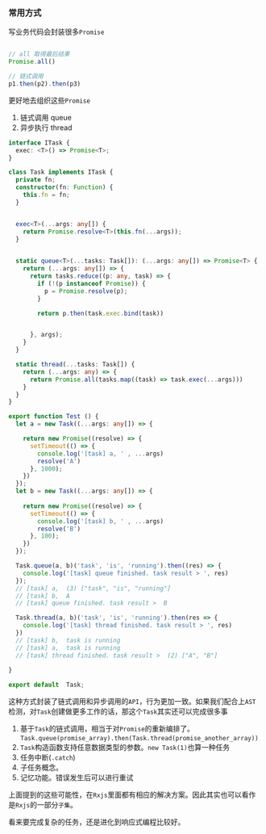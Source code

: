 ### 常用方式

写业务代码会封装很多`Promise`
```javascript

// all 取得最后结果
Promise.all()

// 链式调用
p1.then(p2).then(p3)

```

更好地去组织这些`Promise`
1. 链式调用 queue
2. 异步执行 thread

```typescript
interface ITask {
  exec: <T>() => Promise<T>;
}

class Task implements ITask {
  private fn;
  constructor(fn: Function) {
    this.fn = fn;
  }


  exec<T>(...args: any[]) {
    return Promise.resolve<T>(this.fn(...args));
  }
  

  static queue<T>(...tasks: Task[]): (...args: any[]) => Promise<T> {
    return (...args: any[]) => {
      return tasks.reduce((p: any, task) => {
        if (!(p instanceof Promise)) {
          p = Promise.resolve(p);
        }

        return p.then(task.exec.bind(task))


      }, args);
    }
  }

  static thread(...tasks: Task[]) {
    return (...args: any) => {
      return Promise.all(tasks.map((task) => task.exec(...args)))
    }
  }
}

export function Test () {
  let a = new Task((...args: any[]) => {

    return new Promise((resolve) => {
      setTimeout(() => {
        console.log('[task] a, ' , ...args)
        resolve('A')
      }, 1000);
    })
  });
  let b = new Task((...args: any[]) => {
    
    return new Promise((resolve) => {
      setTimeout(() => {
        console.log('[task] b, ' , ...args)
        resolve('B')
      }, 100);
    })
  });

  Task.queue(a, b)('task', 'is', 'running').then((res) => {
    console.log('[task] queue finished. task result > ', res)
  });
  // [task] a,  (3) ["task", "is", "running"]
  // [task] b,  A
  // [task] queue finished. task result >  B

  Task.thread(a, b)('task', 'is', 'running').then(res => {
    console.log('[task] thread finished. task result > ', res)
  })
  // [task] b,  task is running
  // [task] a,  task is running
  // [task] thread finished. task result >  (2) ["A", "B"]
  
}

export default  Task;

```

这种方式封装了链式调用和异步调用的`API`，行为更加一致。如果我们配合上`AST`检测，对`Task`创建做更多工作的话，那这个`Task`其实还可以完成很多事

1. 基于`Task`的链式调用，相当于对`Promise`的重新编排了。`Task.queue(promise_array).then(Task.thread(promise_another_array))`
2. `Task`构造函数支持任意数据类型的参数。`new Task(1)`也算一种任务
3. 任务中断(`.catch`)
4. 子任务概念。
5. 记忆功能。错误发生后可以进行重试


上面提到的这些可能性，在`Rxjs`里面都有相应的解决方案。因此其实也可以看作是`Rxjs`的一部分`子集`。

看来要完成复杂的任务，还是进化到响应式编程比较好。